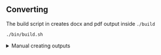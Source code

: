 ## Converting

The build script in creates docx and pdf output inside ```./build```

```bash
./bin/build.sh
```

<details>

<summary>Manual creating outputs</summary>

## Asciidoc to docx

### Prerequisites

- pandoc
- asciidoctor

### Command

```bash
INPUT_ADOC=arc42-template.adoc
asciidoctor --backend docbook --out-file - $INPUT_ADOC| \
pandoc --from docbook --to docx --output $INPUT_ADOC.docx
```

## Asciidoc to pdf

### Prerequisites

- asciidoctor-pdf

### Command

```bash
asciidoctor-pdf arc42-template.adoc
```

</details>
